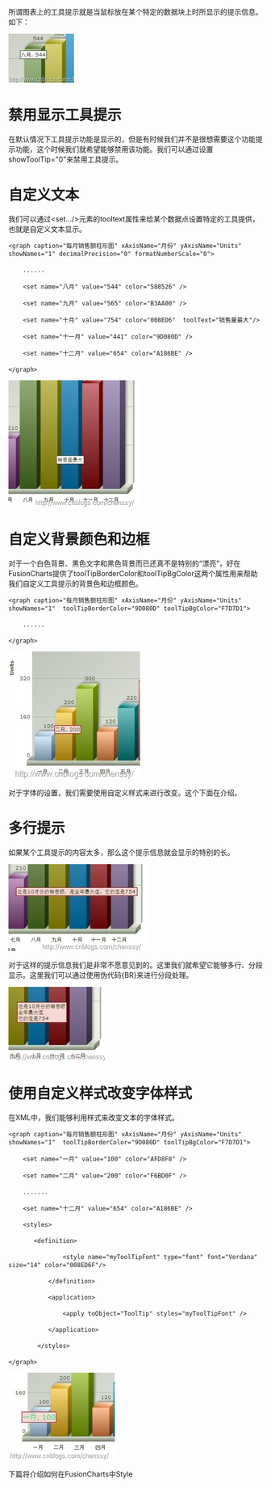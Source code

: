 所谓图表上的工具提示就是当鼠标放在某个特定的数据块上时所显示的提示信息。如下：

[![1111](../md/img/chenssy/24100425-c9feddd854a64b07ac6c243e7ac94f39.jpg)](https://images0.cnblogs.com/blog/381060/201308/24100425-60b66d001f0644adb3de99068fd44337.jpg)

# 禁用显示工具提示

在默认情况下工具提示功能是显示的，但是有时候我们并不是很想需要这个功能提示功能，这个时候我们就希望能够禁用该功能。我们可以通过设置showToolTip="0"来禁用工具提示。

# 自定义文本

我们可以通过<set…/>元素的tooltext属性来给某个数据点设置特定的工具提供，也就是自定义文本显示。

    
    
    <graph caption="每月销售额柱形图" xAxisName="月份" yAxisName="Units" showNames="1" decimalPrecision="0" formatNumberScale="0">

        ......

        <set name="八月" value="544" color="588526" />

        <set name="九月" value="565" color="B3AA00" />

        <set name="十月" value="754" color="008ED6"  toolText="销售量最大"/>

        <set name="十一月" value="441" color="9D080D" />

        <set name="十二月" value="654" color="A186BE" />

    </graph>

[![22222](../md/img/chenssy/24100426-be304252187f49ce82520a78f838cf8b.jpg)](https://images0.cnblogs.com/blog/381060/201308/24100426-923675383287439bbb9b0c8e77e24ef5.jpg)

# 自定义背景颜色和边框

对于一个白色背景、黑色文字和黑色背景而已还真不是特别的“漂亮”，好在FusionCharts提供了toolTipBorderColor和toolTipBgColor这两个属性用来帮助我们自定义工具提示的背景色和边框颜色。

    
    
    <graph caption="每月销售额柱形图" xAxisName="月份" yAxisName="Units" showNames="1"  toolTipBorderColor="9D080D" toolTipBgColor="F7D7D1">

        ......

    </graph>

[![33333](../md/img/chenssy/24100427-44d6599eefb04b95ab3f0bfff471acf3.jpg)](https://images0.cnblogs.com/blog/381060/201308/24100426-99b46bd92f7c46e09e39a29f383cb205.jpg)

对于字体的设置，我们需要使用自定义样式来进行改变。这个下面在介绍。

# 多行提示

如果某个工具提示的内容太多，那么这个提示信息就会显示的特别的长。

[![4444](../md/img/chenssy/24100427-4b44dc8d42ed41f09db4155c7cd437a7.jpg)](https://images0.cnblogs.com/blog/381060/201308/24100427-5ec5dd5acc46495c9145057dc08483df.jpg)

对于这样的提示信息我们是非常不愿意见到的。这里我们就希望它能够多行、分段显示。这里我们可以通过使用伪代码{BR}来进行分段处理。

[![55555](../md/img/chenssy/24100428-0db199bb528a46c782b7df3b060db9ce.jpg)](https://images0.cnblogs.com/blog/381060/201308/24100427-9116b0e0283042baa90640bd5a62be38.jpg)

# 使用自定义样式改变字体样式

在XML中，我们能够利用样式来改变文本的字体样式。

    
    
    <graph caption="每月销售额柱形图" xAxisName="月份" yAxisName="Units" showNames="1"  toolTipBorderColor="9D080D" toolTipBgColor="F7D7D1">

        <set name="一月" value="100" color="AFD8F8" />

        <set name="二月" value="200" color="F6BD0F" />

        .......

        <set name="十二月" value="654" color="A186BE" />

        <styles>

           <definition>

                   <style name="myToolTipFont" type="font" font="Verdana" size="14" color="008ED6F"/>

               </definition>

               <application>

                   <apply toObject="ToolTip" styles="myToolTipFont" />

               </application>

            </styles>

    </graph>

[![66666](../md/img/chenssy/24100428-f43815840fe94302aad4eee5937ab96c.jpg)](https://images0.cnblogs.com/blog/381060/201308/24100428-f8e0742b6c4d4bd5a9934d3a75af8730.jpg)

下篇将介绍如何在FusionCharts中Style

